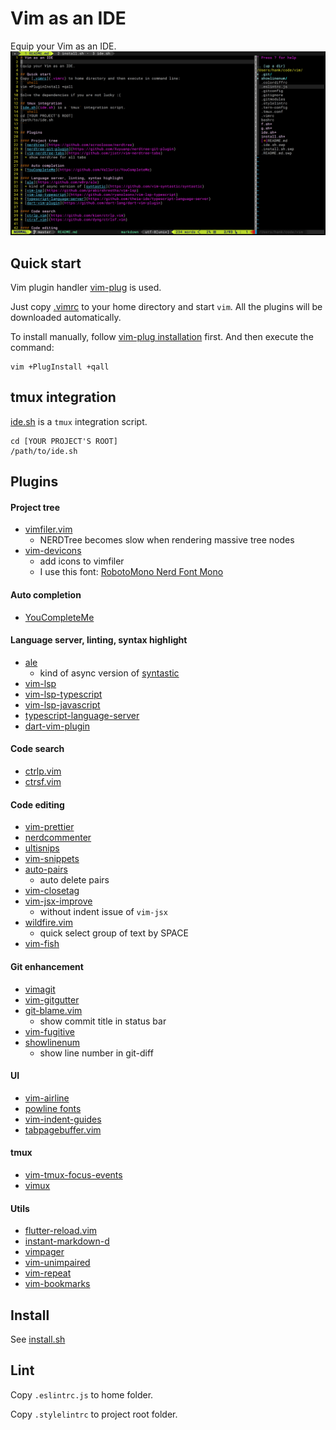 # Vim as an IDE

Equip your Vim as an IDE.
![screenshot](screenshot.png)

## Quick start
Vim plugin handler [vim-plug](https://github.com/junegunn/vim-plug) is used.

Just copy [.vimrc](.vimrc) to your home directory and start `vim`. All the plugins will be downloaded automatically.

To install manually, follow [vim-plug installation](https://github.com/junegunn/vim-plug#installation) first. And then execute the command:
```shell
vim +PlugInstall +qall
```
## tmux integration
[ide.sh](ide.sh) is a `tmux` integration script.
```shell
cd [YOUR PROJECT'S ROOT]
/path/to/ide.sh
```

## Plugins

#### Project tree
* [vimfiler.vim](https://github.com/Shougo/vimfiler.vim)
  * NERDTree becomes slow when rendering massive tree nodes
* [vim-devicons](https://github.com/ryanoasis/vim-devicons)
  * add icons to vimfiler
  * I use this font: [RobotoMono Nerd Font Mono](https://github.com/ryanoasis/nerd-fonts/blob/master/patched-fonts/RobotoMono/Regular/complete/Roboto%20Mono%20Nerd%20Font%20Complete%20Mono.ttf)

#### Auto completion
* [YouCompleteMe](https://github.com/Valloric/YouCompleteMe)

#### Language server, linting, syntax highlight
* [ale](https://github.com/w0rp/ale)
  * kind of async version of [syntastic](https://github.com/vim-syntastic/syntastic)
* [vim-lsp](https://github.com/prabirshrestha/vim-lsp)
* [vim-lsp-typescript](https://github.com/ryanolsonx/vim-lsp-typescript)
* [vim-lsp-javascript](https://github.com/ryanolsonx/vim-lsp-javascript)
* [typescript-language-server](https://github.com/theia-ide/typescript-language-server)
* [dart-vim-plugin](https://github.com/dart-lang/dart-vim-plugin)

#### Code search
* [ctrlp.vim](https://github.com/kien/ctrlp.vim)
* [ctrsf.vim](https://github.com/dyng/ctrlsf.vim)

#### Code editing
* [vim-prettier](https://github.com/prettier/vim-prettier)
* [nerdcommenter](https://github.com/scrooloose/nerdcommenter)
* [ultisnips](https://github.com/SirVer/ultisnips)
* [vim-snippets](https://github.com/honza/vim-snippets)
* [auto-pairs](https://github.com/jiangmiao/auto-pairs)
  * auto delete pairs
* [vim-closetag](https://github.com/alvan/vim-closetag)
* [vim-jsx-improve](https://github.com/neoclide/vim-jsx-improve)
  * without indent issue of `vim-jsx`
* [wildfire.vim](https://github.com/gcmt/wildfire.)
  * quick select group of text by SPACE
* [vim-fish](https://github.com/dag/vim-fish)

#### Git enhancement
* [vimagit](https://github.com/jreybert/vimagit)
* [vim-gitgutter](https://github.com/airblade/vim-gitgutter)
* [git-blame.vim](https://github.com/zivyangll/git-blame.vim)
  * show commit title in status bar
* [vim-fugitive](https://github.com/tpope/vim-fugitive)
* [showlinenum](https://github.com/jay/showlinenum)
  * show line number in git-diff

#### UI
* [vim-airline](https://github.com/vim-airline/vim-airline)
* [powline fonts](https://github.com/powerline/fonts)
* [vim-indent-guides](https://github.com/nathanaelkane/vim-indent-guides)
* [tabpagebuffer.vim](https://github.com/Shougo/tabpagebuffer.vim)

#### tmux
* [vim-tmux-focus-events](https://github.com/tmux-plugins/vim-tmux-focus-events)
* [vimux](https://github.com/benmills/vimux)

#### Utils
* [flutter-reload.vim](https://github.com/hankchiutw/flutter-reload.vim)
* [instant-markdown-d](https://github.com/suan/vim-instant-markdown)
* [vimpager](https://github.com/rkitover/vimpager)
* [vim-unimpaired](https://github.com/tpope/vim-unimpaired)
* [vim-repeat](https://github.com/tpope/vim-repeat)
* [vim-bookmarks](https://github.com/MattesGroeger/vim-bookmarks)

## Install

See [install.sh](install.sh)

## Lint
Copy `.eslintrc.js` to home folder.

Copy `.stylelintrc` to project root folder.
